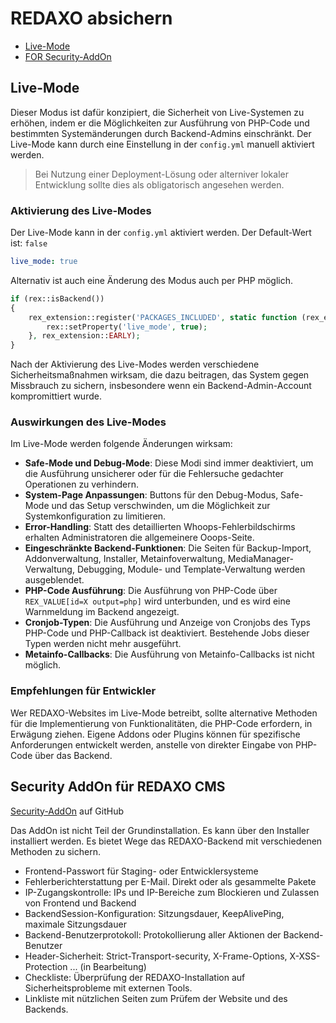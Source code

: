 # REDAXO absichern

* [Live-Mode](#livemode)
* [FOR Security-AddOn](#securityaddon)

<a name="livemode"></a>

## Live-Mode
Dieser Modus ist dafür konzipiert, die Sicherheit von Live-Systemen zu erhöhen, indem er die Möglichkeiten zur Ausführung von PHP-Code und bestimmten Systemänderungen durch Backend-Admins einschränkt. Der Live-Mode kann durch eine Einstellung in der `config.yml` manuell aktiviert werden.

> Bei Nutzung einer Deployment-Lösung oder alterniver lokaler Entwicklung sollte dies als obligatorisch angesehen werden. 

### Aktivierung des Live-Modes

Der Live-Mode kann in der  `config.yml` aktiviert werden.  Der Default-Wert ist:  `false` 

```yaml
live_mode: true
```

Alternativ ist auch eine Änderung des Modus auch per PHP möglich. 

```php
if (rex::isBackend())
{ 
    rex_extension::register('PACKAGES_INCLUDED', static function (rex_extension_point $ep) {
        rex::setProperty('live_mode', true);
    }, rex_extension::EARLY);  
}
```

Nach der Aktivierung des Live-Modes werden verschiedene Sicherheitsmaßnahmen wirksam, die dazu beitragen, das System gegen Missbrauch zu sichern, insbesondere wenn ein Backend-Admin-Account kompromittiert wurde.

### Auswirkungen des Live-Modes

Im Live-Mode werden folgende Änderungen wirksam:

- **Safe-Mode und Debug-Mode**: Diese Modi sind immer deaktiviert, um die Ausführung unsicherer oder für die Fehlersuche gedachter Operationen zu verhindern.
- **System-Page Anpassungen**: Buttons für den Debug-Modus, Safe-Mode und das Setup verschwinden, um die Möglichkeit zur Systemkonfiguration zu limitieren.
- **Error-Handling**: Statt des detaillierten Whoops-Fehlerbildschirms erhalten Administratoren die allgemeinere Ooops-Seite.
- **Eingeschränkte Backend-Funktionen**: Die Seiten für Backup-Import, Addonverwaltung, Installer, Metainfoverwaltung, MediaManager-Verwaltung, Debugging, Module- und Template-Verwaltung werden ausgeblendet.
- **PHP-Code Ausführung**: Die Ausführung von PHP-Code über `REX_VALUE[id=X output=php]` wird unterbunden, und es wird eine Warnmeldung im Backend angezeigt.
- **Cronjob-Typen**: Die Ausführung und Anzeige von Cronjobs des Typs PHP-Code und PHP-Callback ist deaktiviert. Bestehende Jobs dieser Typen werden nicht mehr ausgeführt.
- **Metainfo-Callbacks**: Die Ausführung von Metainfo-Callbacks ist nicht möglich.

### Empfehlungen für Entwickler

Wer REDAXO-Websites im Live-Mode betreibt, sollte alternative Methoden für die Implementierung von Funktionalitäten, die PHP-Code erfordern, in Erwägung ziehen. Eigene Addons oder Plugins können für spezifische Anforderungen entwickelt werden, anstelle von direkter Eingabe von PHP-Code über das Backend.

<a name="securityaddon"></a>

## Security AddOn für REDAXO CMS

[Security-AddOn](https://github.com/FriendsOfREDAXO/Security) auf GitHub

Das AddOn ist nicht Teil der Grundinstallation. Es kann über den Installer installiert werden. 
Es bietet Wege das REDAXO-Backend mit verschiedenen Methoden zu sichern.

* Frontend-Passwort für Staging- oder Entwicklersysteme
* Fehlerberichterstattung per E-Mail. Direkt oder als gesammelte Pakete
* IP-Zugangskontrolle: IPs und IP-Bereiche zum Blockieren und Zulassen von Frontend und Backend
* BackendSession-Konfiguration: Sitzungsdauer, KeepAlivePing, maximale Sitzungsdauer
* Backend-Benutzerprotokoll: Protokollierung aller Aktionen der Backend-Benutzer
* Header-Sicherheit: Strict-Transport-security, X-Frame-Options, X-XSS-Protection ... (in Bearbeitung)
* Checkliste: Überprüfung der REDAXO-Installation auf Sicherheitsprobleme mit externen Tools.
* Linkliste mit nützlichen Seiten zum Prüfem der Website und des Backends.

